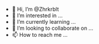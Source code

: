 - 👋 Hi, I’m @Zhrkrblt
- 👀 I’m interested in ...
- 🌱 I’m currently learning ...
- 💞️ I’m looking to collaborate on ...
- 📫 How to reach me ...

<!---
Zhrkrblt/Zhrkrblt is a ✨ special ✨ repository because its `README.md` (this file) appears on your GitHub profile.
You can click the Preview link to take a look at your changes.
--->
